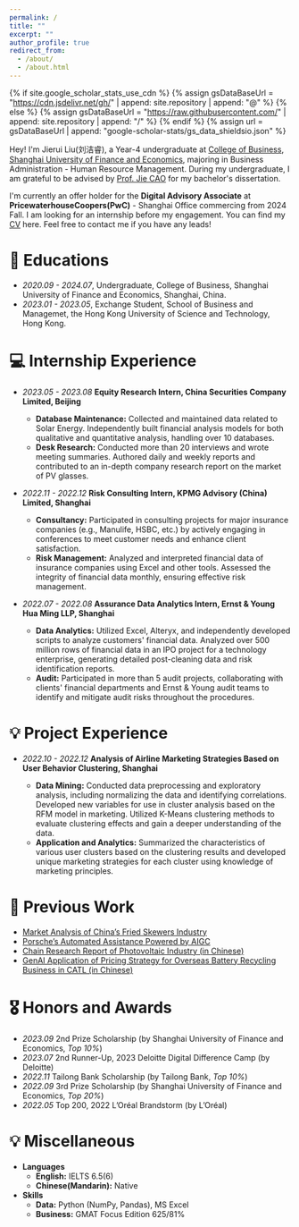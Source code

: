 ```yaml
---
permalink: /
title: ""
excerpt: ""
author_profile: true
redirect_from: 
  - /about/
  - /about.html
---
```


{% if site.google_scholar_stats_use_cdn %}
{% assign gsDataBaseUrl = "https://cdn.jsdelivr.net/gh/" | append: site.repository | append: "@" %}
{% else %}
{% assign gsDataBaseUrl = "https://raw.githubusercontent.com/" | append: site.repository | append: "/" %}
{% endif %}
{% assign url = gsDataBaseUrl | append: "google-scholar-stats/gs_data_shieldsio.json" %}

<span class='anchor' id='about-me'></span>

Hey! I'm Jierui Liu(刘洁睿), a Year-4 undergraduate at [College of Business](https://cob.sufe.edu.cn), [Shanghai University of Finance and Economics](https://www.sufe.edu.cn), majoring in Business Administration - Human Resource Management. During my undergraduate, I am grateful to be advised by [Prof. Jie CAO](https://cob.sufe.edu.cn/Teacher/Detail/90) for my bachelor's dissertation.

I'm currently an offer holder for the **Digital Advisory Associate** at **PricewaterhouseCoopers(PwC)** - Shanghai Office commercing from 2024 Fall. I am looking for an internship before my engagement. You can find my [CV](https://github.com/jierui-jerry/jierui-jerry.github.io/raw/main/docs/CV.pdf) here. Feel free to contact me if you have any leads!

# 📖 Educations

- *2020.09 - 2024.07*, Undergraduate, College of Business, Shanghai University of Finance and Economics, Shanghai, China.
- *2023.01 - 2023.05*, Exchange Student, School of Business and Managemet, the Hong Kong University of Science and Technology, Hong Kong. 


# 💻 Internship Experience
- *2023.05 - 2023.08*  **Equity Research Intern, China Securities Company Limited, Beijing**

   - **Database Maintenance:** Collected and maintained data related to Solar Energy. Independently built financial analysis models for both qualitative and quantitative analysis, handling over 10 databases. 
   - **Desk Research:** Conducted more than 20 interviews and wrote meeting summaries. Authored daily and weekly reports and contributed to an in-depth company research report on the market of PV glasses.

- *2022.11 - 2022.12*  **Risk Consulting Intern, KPMG Advisory (China) Limited, Shanghai**

   - **Consultancy:** Participated in consulting projects for major insurance companies (e.g., Manulife, HSBC, etc.) by actively engaging in conferences to meet customer needs and enhance client satisfaction.
   - **Risk Management:** Analyzed and interpreted financial data of insurance companies using Excel and other tools. Assessed the integrity of financial data monthly, ensuring effective risk management.

- *2022.07 - 2022.08*  **Assurance Data Analytics Intern, Ernst & Young Hua Ming LLP, Shanghai**  

   - **Data Analytics:** Utilized Excel, Alteryx, and independently developed scripts to analyze customers' financial data. Analyzed over 500 million rows of financial data in an IPO project for a technology enterprise, generating detailed post-cleaning data and risk identification reports.
   - **Audit:** Participated in more than 5 audit projects, collaborating with clients' financial departments and Ernst & Young audit teams to identify and mitigate audit risks throughout the procedures.


# 💡 Project Experience
- *2022.10 - 2022.12*  **Analysis of Airline Marketing Strategies Based on User Behavior Clustering, Shanghai**

   - **Data Mining:** Conducted data preprocessing and exploratory analysis, including normalizing the data and identifying correlations. Developed new variables for use in cluster analysis based on the RFM model in marketing. Utilized K-Means clustering methods to evaluate clustering effects and gain a deeper understanding of the data.
   - **Application and Analytics:** Summarized the characteristics of various user clusters based on the clustering results and developed unique marketing strategies for each cluster using knowledge of marketing principles.


# 📂 Previous Work
- [Market Analysis of China’s Fried Skewers Industry](https://github.com/jierui-jerry/jierui-jerry.github.io/raw/main/docs/Case_1.pdf)
- [Porsche’s Automated Assistance Powered by AIGC](https://github.com/jierui-jerry/jierui-jerry.github.io/raw/main/docs/Case_2.pdf)
- [Chain Research Report of Photovoltaic Industry (in Chinese)](https://github.com/jierui-jerry/jierui-jerry.github.io/raw/main/docs/Case_3.pdf)
- [GenAI Application of Pricing Strategy for Overseas Battery Recycling Business in CATL (in Chinese)](https://github.com/jierui-jerry/jierui-jerry.github.io/raw/main/docs/Case_4.pdf)


# 🎖 Honors and Awards
- *2023.09*  2nd Prize Scholarship (by Shanghai University of Finance and Economics, *Top 10%*)
- *2023.07*  2nd Runner-Up, 2023 Deloitte Digital Difference Camp (by Deloitte)
- *2022.11*  Tailong Bank Scholarship (by Tailong Bank, *Top 10%*)
- *2022.09*  3rd Prize Scholarship (by Shanghai University of Finance and Economics, *Top 20%*)
- *2022.05*  Top 200, 2022 L’Oréal Brandstorm (by L’Oréal)


# 💡 Miscellaneous
- **Languages**
   - **English:** IELTS 6.5(6)
   - **Chinese(Mandarin):** Native
- **Skills**
   - **Data:** Python (NumPy, Pandas), MS Excel
   - **Business:** GMAT Focus Edition 625/81%
